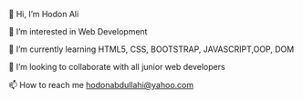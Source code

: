 👋 Hi, I’m Hodon Ali

👀 I’m interested in Web Development 

🌱 I’m currently learning HTML5, CSS, BOOTSTRAP, JAVASCRIPT,OOP, DOM

💞️ I’m looking to collaborate with all junior web developers

📫 How to reach me hodonabdullahi@yahoo.com
